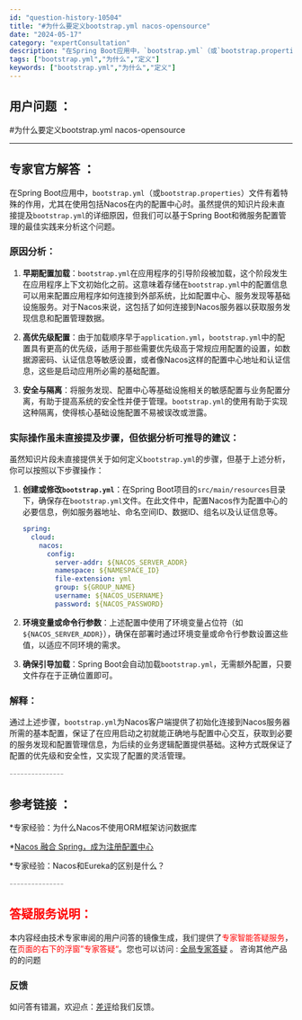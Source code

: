 ```yaml
---
id: "question-history-10504"
title: "#为什么要定义bootstrap.yml nacos-opensource"
date: "2024-05-17"
category: "expertConsultation"
description: "在Spring Boot应用中，`bootstrap.yml`（或`bootstrap.properties`）文件有着特殊的作用，尤其在使用包括Nacos在内的配置中心时。虽然提供的知识片段未直接提及`bootstrap.yml`的详细原因，但我们可以基于Spring Boot和微服务配置管理的最"
tags: ["bootstrap.yml","为什么","定义"]
keywords: ["bootstrap.yml","为什么","定义"]
---
```


## 用户问题 ： 
 #为什么要定义bootstrap.yml nacos-opensource 

---------------
## 专家官方解答 ：

在Spring Boot应用中，`bootstrap.yml`（或`bootstrap.properties`）文件有着特殊的作用，尤其在使用包括Nacos在内的配置中心时。虽然提供的知识片段未直接提及`bootstrap.yml`的详细原因，但我们可以基于Spring Boot和微服务配置管理的最佳实践来分析这个问题。

### 原因分析：

1. **早期配置加载**：`bootstrap.yml`在应用程序的引导阶段被加载，这个阶段发生在应用程序上下文初始化之前。这意味着存储在`bootstrap.yml`中的配置信息可以用来配置应用程序如何连接到外部系统，比如配置中心、服务发现等基础设施服务。对于Nacos来说，这包括了如何连接到Nacos服务器以获取服务发现信息和配置管理数据。

2. **高优先级配置**：由于加载顺序早于`application.yml`，`bootstrap.yml`中的配置具有更高的优先级，适用于那些需要优先级高于常规应用配置的设置，如数据源密码、认证信息等敏感设置，或者像Nacos这样的配置中心地址和认证信息，这些是启动应用所必需的基础配置。

3. **安全与隔离**：将服务发现、配置中心等基础设施相关的敏感配置与业务配置分离，有助于提高系统的安全性并便于管理。`bootstrap.yml`的使用有助于实现这种隔离，使得核心基础设施配置不易被误改或泄露。

### 实际操作虽未直接提及步骤，但依据分析可推导的建议：

虽然知识片段未直接提供关于如何定义`bootstrap.yml`的步骤，但基于上述分析，你可以按照以下步骤操作：

1. **创建或修改`bootstrap.yml`**：在Spring Boot项目的`src/main/resources`目录下，确保存在`bootstrap.yml`文件。在此文件中，配置Nacos作为配置中心的必要信息，例如服务器地址、命名空间ID、数据ID、组名以及认证信息等。

   ```yaml
   spring:
     cloud:
       nacos:
         config:
           server-addr: ${NACOS_SERVER_ADDR}
           namespace: ${NAMESPACE_ID}
           file-extension: yml
           group: ${GROUP_NAME}
           username: ${NACOS_USERNAME}
           password: ${NACOS_PASSWORD}
   ```

2. **环境变量或命令行参数**：上述配置中使用了环境变量占位符（如`${NACOS_SERVER_ADDR}`），确保在部署时通过环境变量或命令行参数设置这些值，以适应不同环境的需求。

3. **确保引导加载**：Spring Boot会自动加载`bootstrap.yml`，无需额外配置，只要文件存在于正确位置即可。

### 解释：

通过上述步骤，`bootstrap.yml`为Nacos客户端提供了初始化连接到Nacos服务器所需的基本配置，保证了在应用启动之初就能正确地与配置中心交互，获取到必要的服务发现和配置管理信息，为后续的业务逻辑配置提供基础。这种方式既保证了配置的优先级和安全性，又实现了配置的灵活管理。


<font color="#949494">---------------</font> 


## 参考链接 ：

*专家经验：为什么Nacos不使用ORM框架访问数据库 
 
 *[Nacos 融合 Spring，成为注册配置中心](https://nacos.io/docs/latest/ecology/use-nacos-with-spring)
 
 *专家经验：Nacos和Eureka的区别是什么？ 


 <font color="#949494">---------------</font> 
 


## <font color="#FF0000">答疑服务说明：</font> 

本内容经由技术专家审阅的用户问答的镜像生成，我们提供了<font color="#FF0000">专家智能答疑服务</font>，在<font color="#FF0000">页面的右下的浮窗”专家答疑“</font>。您也可以访问 : [全局专家答疑](https://answer.opensource.alibaba.com/docs/intro) 。 咨询其他产品的的问题

### 反馈
如问答有错漏，欢迎点：[差评](https://ai.nacos.io/user/feedbackByEnhancerGradePOJOID?enhancerGradePOJOId=13701)给我们反馈。
